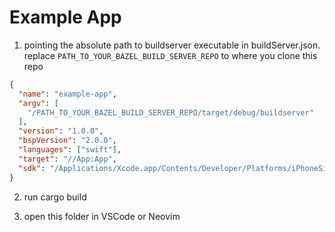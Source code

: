 # Example App


1. pointing the absolute path to buildserver executable in buildServer.json.
   replace `PATH_TO_YOUR_BAZEL_BUILD_SERVER_REPO` to where you clone this repo

```json
{
  "name": "example-app",
  "argv": [
    "/PATH_TO_YOUR_BAZEL_BUILD_SERVER_REPO/target/debug/buildserver"
  ],
  "version": "1.0.0",  
  "bspVersion": "2.0.0",
  "languages": ["swift"],
  "target": "//App:App",
  "sdk": "/Applications/Xcode.app/Contents/Developer/Platforms/iPhoneSimulator.platform/Developer/SDKs/iPhoneSimulator18.4.sdk"
}

```

2. run cargo build


3. open this folder in VSCode or Neovim
